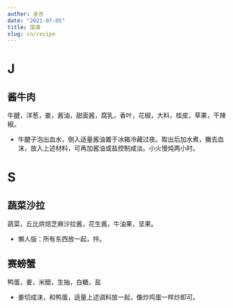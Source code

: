 ```yaml
---
author: 金吉
date: "2021-07-05"
title: 菜谱
slug: cn/recipe
---
```


# J

## 酱牛肉

牛腱，洋葱，姜，酱油，甜面酱，腐乳，香叶，花椒，大料，桂皮，草果，干辣椒。

-   牛腱子泡出血水，倒入适量酱油置于冰箱冷藏过夜。取出后加水煮，撇去血沫，放入上述材料，可再加酱油或盐控制咸淡。小火慢炖两小时。




# S

## 蔬菜沙拉

蔬菜，丘比烘焙芝麻沙拉酱，花生酱，牛油果，坚果。

-   懒人版：所有东西放一起，拌。

## 赛螃蟹

鸭蛋，姜，米醋，生抽，白糖，盐

- 姜切成沫，和鸭蛋，适量上述调料放一起，像炒鸡蛋一样炒即可。


